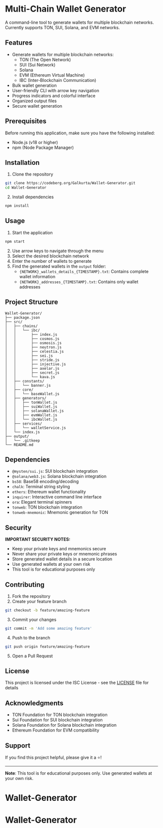 # Multi-Chain Wallet Generator

A command-line tool to generate wallets for multiple blockchain networks. Currently supports TON, SUI, Solana, and EVM networks.

## Features

- Generate wallets for multiple blockchain networks:
  - TON (The Open Network)
  - SUI (Sui Network)
  - Solana
  - EVM (Ethereum Virtual Machine)
  - IBC (Inter-Blockchain Communication)
- Bulk wallet generation
- User-friendly CLI with arrow key navigation
- Progress indicators and colorful interface
- Organized output files
- Secure wallet generation

## Prerequisites

Before running this application, make sure you have the following installed:

- Node.js (v18 or higher)
- npm (Node Package Manager)

## Installation

1. Clone the repository

```bash
git clone https://codeberg.org/Galkurta/Wallet-Generator.git
cd Wallet-Generator
```

2. Install dependencies

```bash
npm install
```

## Usage

1. Start the application

```bash
npm start
```

2. Use arrow keys to navigate through the menu
3. Select the desired blockchain network
4. Enter the number of wallets to generate
5. Find the generated wallets in the `output` folder:
   - `{NETWORK}_wallets_details_{TIMESTAMP}.txt`: Contains complete wallet information
   - `{NETWORK}_addresses_{TIMESTAMP}.txt`: Contains only wallet addresses

## Project Structure

```
Wallet-Generator/
├── package.json
├── src/
│   ├── chains/
│   │   └── ibc/
│   │       ├── index.js
│   │       ├── cosmos.js
│   │       ├── osmosis.js
│   │       ├── neutron.js
│   │       ├── celestia.js
│   │       ├── sei.js
│   │       ├── stride.js
│   │       ├── injective.js
│   │       ├── axelar.js
│   │       ├── secret.js
│   │       └── kava.js
│   ├── constants/
│   │   └── banner.js
│   ├── core/
│   │   └── baseWallet.js
│   ├── generators/
│   │   ├── tonWallet.js
│   │   ├── suiWallet.js
│   │   ├── solanaWallet.js
│   │   ├── evmWallet.js
│   │   └── ibcWallet.js
│   ├── services/
│   │   └── walletService.js
│   └── index.js
├── output/
│   └── .gitkeep
└── README.md
```

## Dependencies

- `@mysten/sui.js`: SUI blockchain integration
- `@solana/web3.js`: Solana blockchain integration
- `bs58`: Base58 encoding/decoding
- `chalk`: Terminal string styling
- `ethers`: Ethereum wallet functionality
- `inquirer`: Interactive command line interface
- `ora`: Elegant terminal spinners
- `tonweb`: TON blockchain integration
- `tonweb-mnemonic`: Mnemonic generation for TON

## Security

**IMPORTANT SECURITY NOTES:**

- Keep your private keys and mnemonics secure
- Never share your private keys or mnemonic phrases
- Store generated wallet details in a secure location
- Use generated wallets at your own risk
- This tool is for educational purposes only

## Contributing

1. Fork the repository
2. Create your feature branch

```bash
git checkout -b feature/amazing-feature
```

3. Commit your changes

```bash
git commit -m 'Add some amazing feature'
```

4. Push to the branch

```bash
git push origin feature/amazing-feature
```

5. Open a Pull Request

## License

This project is licensed under the ISC License - see the [LICENSE](LICENSE) file for details

## Acknowledgments

- TON Foundation for TON blockchain integration
- Sui Foundation for SUI blockchain integration
- Solana Foundation for Solana blockchain integration
- Ethereum Foundation for EVM compatibility

## Support

If you find this project helpful, please give it a ⭐️!

---

**Note**: This tool is for educational purposes only. Use generated wallets at your own risk.
# Wallet-Generator
# Wallet-Generator
